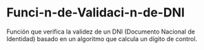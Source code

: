 # Funci-n-de-Validaci-n-de-DNI
Función que verifica la validez de un DNI (Documento Nacional de Identidad) basado en un algoritmo que calcula un dígito de control. 
